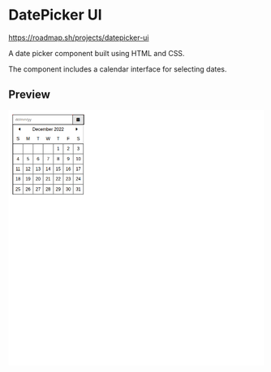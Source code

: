 # DatePicker UI

https://roadmap.sh/projects/datepicker-ui

A date picker component built using HTML and CSS.

The component includes a calendar interface for selecting dates.

## Preview

![Project Preview](./image.png)